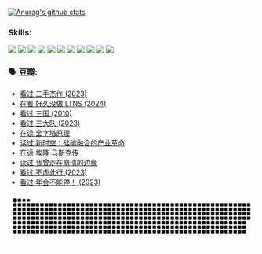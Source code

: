 
[![Anurag's github stats](https://github-readme-stats.vercel.app/api?username=w940853815)](https://github.com/anuraghazra/github-readme-stats)

### Skills:

<code><img height="32" src="https://cdn.jsdelivr.net/npm/simple-icons@v5/icons/python.svg"></code>
<code><img height="32" src="https://cdn.jsdelivr.net/npm/simple-icons@v5/icons/javascript.svg"></code>
<code><img height="32" src="https://cdn.jsdelivr.net/npm/simple-icons@v5/icons/django.svg"></code>
<code><img height="32" src="https://cdn.jsdelivr.net/npm/simple-icons@v5/icons/flask.svg"></code>
<code><img height="32" src="https://cdn.jsdelivr.net/npm/simple-icons@v5/icons/vuetify.svg"></code>
<code><img height="32" src="https://cdn.jsdelivr.net/npm/simple-icons@v5/icons/git.svg"></code>
<code><img height="32" src="https://cdn.jsdelivr.net/npm/simple-icons@v5/icons/docker.svg"></code>
<code><img height="32" src="https://cdn.jsdelivr.net/npm/simple-icons@v5/icons/postgresql.svg"></code>
<code><img height="32" src="https://cdn.jsdelivr.net/npm/simple-icons@v5/icons/elasticsearch.svg"></code>
<code><img height="32" src="https://cdn.jsdelivr.net/npm/simple-icons@v5/icons/macos.svg"></code>
<code><img height="32" src="https://cdn.jsdelivr.net/npm/simple-icons@v5/icons/linux.svg"></code>

### 🗣 豆瓣:

<!-- DOUBAN-ACTIVITIES:START -->
- [看过 二手杰作‎ (2023)](https://www.douban.com/people/136069238/status/4522502716/?_i=08164723)
- [在看 好久没做 LTNS‎ (2024)](https://www.douban.com/people/136069238/status/4521969883/?_i=08164723)
- [看过 三国‎ (2010)](https://www.douban.com/people/136069238/status/4521634661/?_i=08164723)
- [看过 三大队‎ (2023)](https://www.douban.com/people/136069238/status/4510323325/?_i=08164723)
- [在读 金字塔原理](https://www.douban.com/people/136069238/status/4507497587/?_i=08164723)
- [读过 新时空：硅碳融合的产业革命](https://www.douban.com/people/136069238/status/4506659177/?_i=08164723)
- [在读 埃隆·马斯克传](https://www.douban.com/people/136069238/status/4500417190/?_i=08164723)
- [读过 我曾走在崩溃的边缘](https://www.douban.com/people/136069238/status/4500416754/?_i=08164723)
- [看过 不虚此行‎ (2023)](https://www.douban.com/people/136069238/status/4499973052/?_i=08164723)
- [看过 年会不能停！‎ (2023)](https://www.douban.com/people/136069238/status/4498582002/?_i=08164723)
<!-- DOUBAN-ACTIVITIES:END -->


![Snake animation](https://raw.githubusercontent.com/w940853815/w940853815/output/github-contribution-grid-snake.svg)

<!--
**w940853815/w940853815** is a ✨ _special_ ✨ repository because its `README.md` (this file) appears on your GitHub profile.

Here are some ideas to get you started:

- 🔭 I’m currently working on ...
- 🌱 I’m currently learning ...
- 👯 I’m looking to collaborate on ...
- 🤔 I’m looking for help with ...
- 💬 Ask me about ...
- 📫 How to reach me: ...
- 😄 Pronouns: ...
- ⚡ Fun fact: ...
-->
